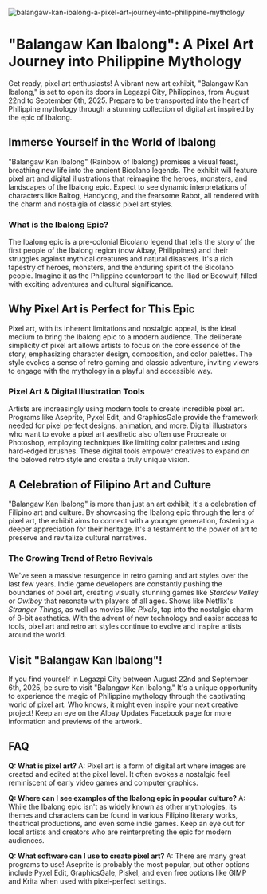 ![balangaw-kan-ibalong-a-pixel-art-journey-into-philippine-mythology](https://images.pexels.com/photos/5366443/pexels-photo-5366443.jpeg?auto=compress&cs=tinysrgb&fit=crop&h=627&w=1200)

# "Balangaw Kan Ibalong": A Pixel Art Journey into Philippine Mythology

Get ready, pixel art enthusiasts! A vibrant new art exhibit, "Balangaw Kan Ibalong," is set to open its doors in Legazpi City, Philippines, from August 22nd to September 6th, 2025. Prepare to be transported into the heart of Philippine mythology through a stunning collection of digital art inspired by the epic of Ibalong.

## Immerse Yourself in the World of Ibalong

"Balangaw Kan Ibalong" (Rainbow of Ibalong) promises a visual feast, breathing new life into the ancient Bicolano legends. The exhibit will feature pixel art and digital illustrations that reimagine the heroes, monsters, and landscapes of the Ibalong epic. Expect to see dynamic interpretations of characters like Baltog, Handyong, and the fearsome Rabot, all rendered with the charm and nostalgia of classic pixel art styles.

### What is the Ibalong Epic?

The Ibalong epic is a pre-colonial Bicolano legend that tells the story of the first people of the Ibalong region (now Albay, Philippines) and their struggles against mythical creatures and natural disasters. It's a rich tapestry of heroes, monsters, and the enduring spirit of the Bicolano people. Imagine it as the Philippine counterpart to the Iliad or Beowulf, filled with exciting adventures and cultural significance.

## Why Pixel Art is Perfect for This Epic

Pixel art, with its inherent limitations and nostalgic appeal, is the ideal medium to bring the Ibalong epic to a modern audience. The deliberate simplicity of pixel art allows artists to focus on the core essence of the story, emphasizing character design, composition, and color palettes. The style evokes a sense of retro gaming and classic adventure, inviting viewers to engage with the mythology in a playful and accessible way.

### Pixel Art & Digital Illustration Tools

Artists are increasingly using modern tools to create incredible pixel art. Programs like Aseprite, Pyxel Edit, and GraphicsGale provide the framework needed for pixel perfect designs, animation, and more. Digital illustrators who want to evoke a pixel art aesthetic also often use Procreate or Photoshop, employing techniques like limiting color palettes and using hard-edged brushes. These digital tools empower creatives to expand on the beloved retro style and create a truly unique vision.

## A Celebration of Filipino Art and Culture

"Balangaw Kan Ibalong" is more than just an art exhibit; it's a celebration of Filipino art and culture. By showcasing the Ibalong epic through the lens of pixel art, the exhibit aims to connect with a younger generation, fostering a deeper appreciation for their heritage. It's a testament to the power of art to preserve and revitalize cultural narratives.

### The Growing Trend of Retro Revivals

We've seen a massive resurgence in retro gaming and art styles over the last few years. Indie game developers are constantly pushing the boundaries of pixel art, creating visually stunning games like *Stardew Valley* or *Owlboy* that resonate with players of all ages. Shows like Netflix's *Stranger Things*, as well as movies like *Pixels*, tap into the nostalgic charm of 8-bit aesthetics. With the advent of new technology and easier access to tools, pixel art and retro art styles continue to evolve and inspire artists around the world.

## Visit "Balangaw Kan Ibalong"!

If you find yourself in Legazpi City between August 22nd and September 6th, 2025, be sure to visit "Balangaw Kan Ibalong." It's a unique opportunity to experience the magic of Philippine mythology through the captivating world of pixel art. Who knows, it might even inspire your next creative project! Keep an eye on the Albay Updates Facebook page for more information and previews of the artwork.

## FAQ

**Q: What is pixel art?**
A: Pixel art is a form of digital art where images are created and edited at the pixel level. It often evokes a nostalgic feel reminiscent of early video games and computer graphics.

**Q: Where can I see examples of the Ibalong epic in popular culture?**
A: While the Ibalong epic isn't as widely known as other mythologies, its themes and characters can be found in various Filipino literary works, theatrical productions, and even some indie games. Keep an eye out for local artists and creators who are reinterpreting the epic for modern audiences.

**Q: What software can I use to create pixel art?**
A: There are many great programs to use! Aseprite is probably the most popular, but other options include Pyxel Edit, GraphicsGale, Piskel, and even free options like GIMP and Krita when used with pixel-perfect settings.
